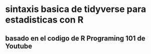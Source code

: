 # sintaxis basica de tidyverse para estadisticas con R

## basado en el codigo de R Programing 101 de Youtube